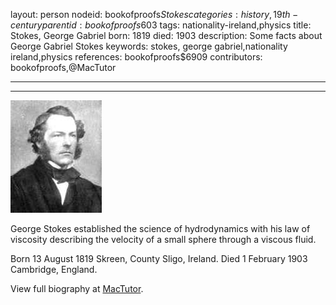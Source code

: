 layout: person
nodeid: bookofproofs$Stokes
categories: history,19th-century
parentid: bookofproofs$603
tags: nationality-ireland,physics
title: Stokes, George Gabriel
born: 1819
died: 1903
description: Some facts about George Gabriel Stokes
keywords: stokes, george gabriel,nationality ireland,physics
references: bookofproofs$6909
contributors: bookofproofs,@MacTutor

---


---

![Stokes.jpg](https://github.com/bookofproofs/bookofproofs.github.io/blob/main/_sources/_assets/images/portraits/Stokes.jpg?raw=true)

George Stokes established the science of hydrodynamics with his law of viscosity describing the velocity of a small sphere through a viscous fluid.

Born 13 August 1819 Skreen, County Sligo, Ireland. Died 1 February 1903 Cambridge, England.


View full biography at [MacTutor](https://mathshistory.st-andrews.ac.uk/Biographies/Stokes/).